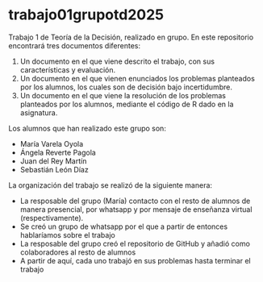 # trabajo01grupotd2025
Trabajo 1 de Teoría de la Decisión, realizado en grupo.
En este repositorio encontrará tres documentos diferentes:
  1. Un documento en el que viene descrito el trabajo, con sus características y evaluación.
  2. Un documento en el que vienen enunciados los problemas planteados por los alumnos, los cuales son de decisión bajo incertidumbre. 
  3. Un documento en el que viene la resolución de los problemas planteados por los alumnos, mediante el código de R dado en la asignatura.
  
Los alumnos que han realizado este grupo son:
  - María Varela Oyola
  - Ángela Reverte Pagola
  - Juan del Rey Martín
  - Sebastián León Díaz
  
La organización del trabajo se realizó de la siguiente manera:
- La resposable del grupo (María) contacto con el resto de alumnos de manera presencial, por whatsapp y por mensaje de enseñanza virtual (respectivamente).
- Se creó un grupo de whatsapp por el que a partir de entonces hablaríamos sobre el trabajo 
- La resposable del grupo creó el repositorio de GitHub y añadió como colaboradores al resto de alumnos 
- A partir de aquí, cada uno trabajó en sus problemas hasta terminar el trabajo 
